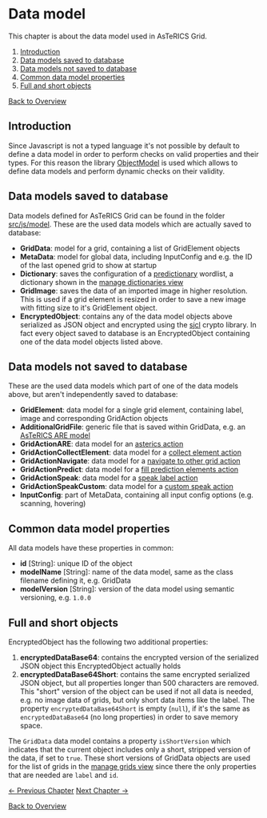 # Data model
This chapter is about the data model used in AsTeRICS Grid.

1. [Introduction](05_datamodel.md#introduction)
1. [Data models saved to database](05_datamodel.md#data-models-saved-to-database)
1. [Data models not saved to database](05_datamodel.md#data-models-not-saved-to-database)
1. [Common data model properties](05_datamodel.md#common-data-model-properties)
1. [Full and short objects](05_datamodel.md#full-and-short-objects)

[Back to Overview](00_index.md)

## Introduction
Since Javascript is not a typed language it's not possible by default to define a data model in order to perform checks on valid properties and their types. For this reason the library [ObjectModel](https://objectmodel.js.org/) is used which allows to define data models and perform dynamic checks on their validity. 

## Data models saved to database
Data models defined for AsTeRICS Grid can be found in the folder [src/js/model](https://github.com/asterics/AsTeRICS-Grid/tree/master/src/js/model). These are the used data models which are actually saved to database:

* **GridData**: model for a grid, containing a list of GridElement objects
* **MetaData**: model for global data, including InputConfig and e.g. the ID of the last opened grid to show at startup
* **Dictionary**: saves the configuration of a [predictionary](https://www.npmjs.com/package/predictionary) wordlist, a dictionary shown in the [manage dictionaries view](../documentation_user/02_navigation.md#manage-dictionaries-view)
* **GridImage**: saves the data of an imported image in higher resolution. This is used if a grid element is resized in order to save a new image with fitting size to it's GridElement object.
* **EncryptedObject**: contains any of the data model objects above serialized as JSON object and encrypted using the [sjcl](https://github.com/bitwiseshiftleft/sjcl) crypto library. In fact every object saved to database is an EncryptedObject containing one of the data model objects listed above.

## Data models not saved to database
These are the used data models which part of one of the data models above, but aren't independently saved to database:
* **GridElement**: data model for a single grid element, containing label, image and corresponding GridAction objects 
* **AdditionalGridFile**: generic file that is saved within GridData, e.g. an [AsTeRICS ARE model](../documentation_user/01_terms.md#asterics-model)
* **GridActionARE**: data model for an [asterics action](../documentation_user/05_actions.md#asterics-action)
* **GridActionCollectElement**: data model for a [collect element action](../documentation_user/05_actions.md#collect-element-action)
* **GridActionNavigate**: data model for a [navigate to other grid action](../documentation_user/05_actions.md#navigate-to-other-grid)
* **GridActionPredict**: data model for a [fill prediction elements action](../documentation_user/05_actions.md#fill-prediction-elements)
* **GridActionSpeak**: data model for a [speak label action](../documentation_user/05_actions.md#speak-label)
* **GridActionSpeakCustom**: data model for a [custom speak action](../documentation_user/05_actions.md#speak-custom-text)
* **InputConfig**: part of MetaData, containing all input config options (e.g. scanning, hovering)

## Common data model properties
All data models have these properties in common:

* **id** [String]: unique ID of the object
* **modelName** [String]: name of the data model, same as the class filename defining it, e.g. GridData
* **modelVersion** [String]: version of the data model using semantic versioning, e.g. `1.0.0`

## Full and short objects
EncryptedObject has the following two additional properties:

1. **encryptedDataBase64**: contains the encrypted version of the serialized JSON object this EncryptedObject actually holds
1. **encryptedDataBase64Short**: contains the same encrypted serialized JSON object, but all properties longer than 500 characters are removed. This "short" version of the object can be used if not all data is needed, e.g. no image data of grids, but only short data items like the label. The property `encryptedDataBase64Short` is empty (`null`), if it's the same as `encryptedDataBase64` (no long properties) in order to save memory space.

The `GridData` data model contains a property `isShortVersion` which indicates that the current object includes only a short, stripped version of the data, if set to `true`. These short versions of GridData objects are used for the list of grids in the [manage grids view](../documentation_user/02_navigation.md#manage-grids-view) since there the only properties that are needed are `label` and `id`.

[&#x2190; Previous Chapter](03_grid.md) [Next Chapter &#x2192;](06_data_storage.md)

[Back to Overview](00_index.md)




